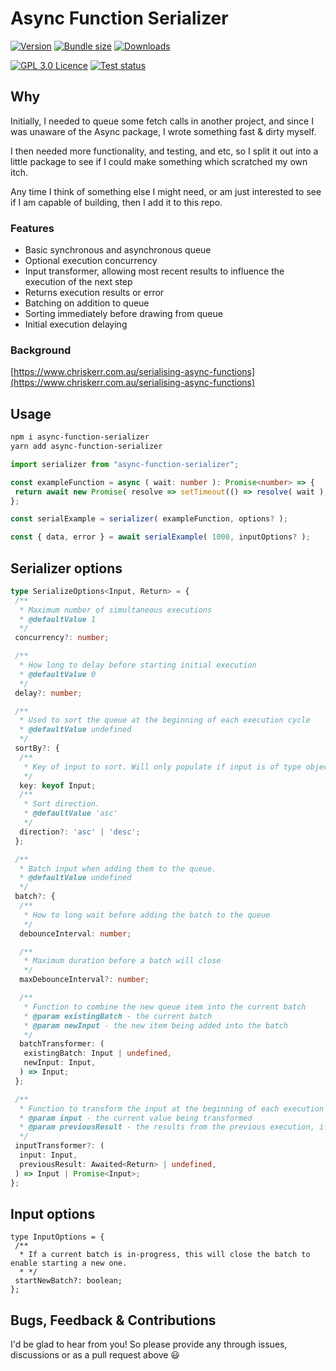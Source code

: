 # Async Function Serializer

[![Version][version-badge]][package]
[![Bundle size][bundlephobia-badge]][bundlephobia]
[![Downloads][downloads-badge]][npmtrends]

[![GPL 3.0 Licence][license-badge]][license]
[![Test status][test-status-badge]][test-status]

## Why

Initially, I needed to queue some fetch calls in another project, and since I was unaware of the Async package, I wrote something fast & dirty myself.

I then needed more functionality, and testing, and etc, so I split it out into a little package to see if I could make something which scratched my own itch.

Any time I think of something else I might need, or am just interested to see if I am capable of building, then I add it to this repo.

### Features

- Basic synchronous and asynchronous queue
- Optional execution concurrency
- Input transformer, allowing most recent results to influence the execution of the next step
- Returns execution results or error
- Batching on addition to queue
- Sorting immediately before drawing from queue
- Initial execution delaying

### Background

[https://www.chriskerr.com.au/serialising-async-functions](https://www.chriskerr.com.au/serialising-async-functions)

## Usage

```bash
npm i async-function-serializer
yarn add async-function-serializer
```

```ts
import serializer from "async-function-serializer";

const exampleFunction = async ( wait: number ): Promise<number> => {
 return await new Promise( resolve => setTimeout(() => resolve( wait ), wait ));
};

const serialExample = serializer( exampleFunction, options? );

const { data, error } = await serialExample( 1000, inputOptions? );
```

## Serializer options

```ts
type SerializeOptions<Input, Return> = {
 /**
  * Maximum number of simultaneous executions
  * @defaultValue 1
  */
 concurrency?: number;

 /**
  * How long to delay before starting initial execution
  * @defaultValue 0
  */
 delay?: number;

 /**
  * Used to sort the queue at the beginning of each execution cycle
  * @defaultValue undefined
  */
 sortBy?: {
  /**
   * Key of input to sort. Will only populate if input is of type object, and only supports top-level keys.
   */
  key: keyof Input;
  /**
   * Sort direction.
   * @defaultValue 'asc'
   */
  direction?: 'asc' | 'desc';
 };

 /**
  * Batch input when adding them to the queue.
  * @defaultValue undefined
  */
 batch?: {
  /**
   * How to long wait before adding the batch to the queue
   */
  debounceInterval: number;

  /**
   * Maximum duration before a batch will close
   */
  maxDebounceInterval?: number;

  /**
   * Function to combine the new queue item into the current batch
   * @param existingBatch - the current batch
   * @param newInput - the new item being added into the batch
   */
  batchTransformer: (
   existingBatch: Input | undefined,
   newInput: Input,
  ) => Input;
 };

 /**
  * Function to transform the input at the beginning of each execution cycle
  * @param input - the current value being transformed
  * @param previousResult - the results from the previous execution, if any
  */
 inputTransformer?: (
  input: Input,
  previousResult: Awaited<Return> | undefined,
 ) => Input | Promise<Input>;
};
```

## Input options

```tsc
type InputOptions = {
 /**
  * If a current batch is in-progress, this will close the batch to enable starting a new one.
  * */
 startNewBatch?: boolean;
};
```

## Bugs, Feedback & Contributions

I'd be glad to hear from you! So please provide any through issues, discussions or as a pull request above 😃

[bundlephobia]: https://bundlephobia.com/package/async-function-serializer
[bundlephobia-badge]: https://img.shields.io/bundlephobia/minzip/async-function-serializer?style=flat-square

[test-status]: https://github.com/chrskerr/async-function-serializer/actions/workflows/tests.yml
[test-status-badge]: https://img.shields.io/github/workflow/status/chrskerr/async-function-serializer/Jest?style=flat-square&label=tests

[license]: LICENSE
[license-badge]: https://img.shields.io/npm/l/async-function-serializer.svg?style=flat-square&color=blue

[package]: https://npmjs.com/package/async-function-serializer
[version-badge]: https://img.shields.io/npm/v/async-function-serializer.svg?style=flat-square

[npmtrends]: https://www.npmtrends.com/async-function-serializer
[downloads-badge]: https://img.shields.io/npm/dm/async-function-serializer.svg?style=flat-square
